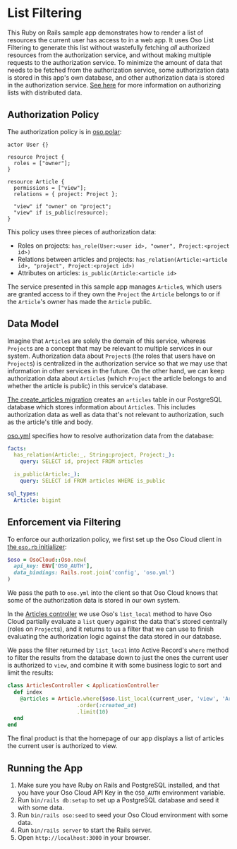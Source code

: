# List Filtering

This Ruby on Rails sample app demonstrates how to render a list of resources
the current user has access to in a web app.
It uses Oso List Filtering to generate this list without
wastefully fetching _all_ authorized resources from the authorization service,
and without making multiple requests to the authorization service.
To minimize the amount of data that needs to be fetched from the authorization service,
some authorization data is stored in this app's own database, and other
authorization data is stored in the authorization service.
[See here](https://www.osohq.com/docs/guides/integrate/filter-lists#list-filtering-with-decentralized-data)
for more information on authorizing lists with distributed data.

## Authorization Policy

The authorization policy is in [oso.polar](config/oso.polar):

```polar
actor User {}

resource Project {
  roles = ["owner"];
}

resource Article {
  permissions = ["view"];
  relations = { project: Project };

  "view" if "owner" on "project";
  "view" if is_public(resource);
}
```

This policy uses three pieces of authorization data:

- Roles on projects: `has_role(User:<user id>, "owner", Project:<project id>)`
- Relations between articles and projects: `has_relation(Article:<article id>, "project", Project:<project id>)`
- Attributes on articles: `is_public(Article:<article id>`

The service presented in this sample app manages `Article`s, which users are granted access to
if they own the `Project` the `Article` belongs to or if the `Article`'s
owner has made the `Article` public.

## Data Model

Imagine that `Article`s are solely the domain of this service, whereas `Project`s
are a concept that may be relevant to multiple services in our system.
Authorization data about `Project`s (the roles that users have on `Project`s)
is centralized in the authorization service so that we may use that information
in other services in the future.
On the other hand, we can keep authorization data about `Article`s
(which `Project` the article belongs to and whether the article is public)
in this service's database.

[The create_articles migration](db/migrate/20240217220544_create_articles.rb)
creates an `articles` table in our PostgreSQL database which stores information
about `Article`s. This includes authorization data as well as
data that's not relevant to authorization, such as the article's title and body.

[oso.yml](config/oso.yml) specifies how to resolve authorization data from the database:

```yaml
facts:
  has_relation(Article:_, String:project, Project:_):
    query: SELECT id, project FROM articles

  is_public(Article:_):
    query: SELECT id FROM articles WHERE is_public

sql_types:
  Article: bigint
```

## Enforcement via Filtering

To enforce our authorization policy, we first set up the Oso Cloud client in [the `oso.rb` initializer](config/initializers/oso.rb):

```ruby
$oso = OsoCloud::Oso.new(
  api_key: ENV['OSO_AUTH'],
  data_bindings: Rails.root.join('config', 'oso.yml')
)
```

We pass the path to `oso.yml` into the client so that Oso Cloud knows that some of the authorization data
is stored in our own system.

In the [Articles controller](app/controllers/articles_controller.rb)
we use Oso's `list_local` method to have Oso Cloud partially evaluate a `list` query
against the data that's stored centrally (roles on `Project`s), and it returns to us a
filter that we can use to finish evaluating the authorization logic against the data
stored in our database.

We pass the filter returned by `list_local` into
Active Record's `where` method to filter the results from the database
down to just the ones the current user is authorized to `view`,
and combine it with some business logic to sort and limit the results:

```ruby
class ArticlesController < ApplicationController
  def index
    @articles = Article.where($oso.list_local(current_user, 'view', 'Article', 'id'))
                      .order(:created_at)
                      .limit(10)
  end
end
```

The final product is that the homepage of our app displays a list of articles
the current user is authorized to view.

## Running the App

1. Make sure you have Ruby on Rails and PostgreSQL installed, and that
   you have your Oso Cloud API Key in the `OSO_AUTH` environment variable.
2. Run `bin/rails db:setup` to set up a PostgreSQL database and seed it with some data.
3. Run `bin/rails oso:seed` to seed your Oso Cloud environment with some data.
4. Run `bin/rails server` to start the Rails server.
5. Open `http://localhost:3000` in your browser.

